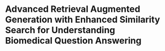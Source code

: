 # Advanced Retrieval Augmented Generation with Enhanced Similarity Search for Understanding Biomedical Question Answering
